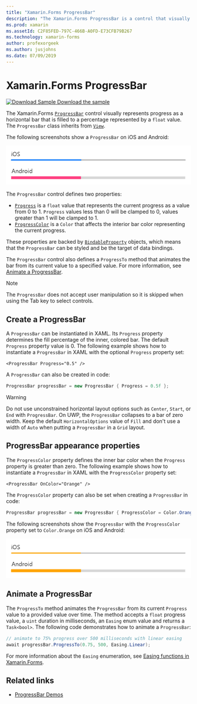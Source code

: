```yaml
---
title: "Xamarin.Forms ProgressBar"
description: "The Xamarin.Forms ProgressBar is a control that visually represents progress as a horizontal bar that is filled based on a float property."
ms.prod: xamarin
ms.assetId: C2F85FED-797C-466B-A0FD-E73CFB79B267
ms.technology: xamarin-forms
author: profexorgeek
ms.author: jusjohns
ms.date: 07/09/2019
---
```


# Xamarin.Forms ProgressBar

[![Download Sample](~/media/shared/download.png) Download the sample](https://docs.microsoft.com/samples/xamarin/xamarin-forms-samples/userinterface-progressbardemos/)

The Xamarin.Forms [`ProgressBar`](xref:Xamarin.Forms.ProgressBar) control visually represents progress as a horizontal bar that is filled to a percentage represented by a `float` value. The `ProgressBar` class inherits from [`View`](xref:Xamarin.Forms.View).

The following screenshots show a `ProgressBar` on iOS and Android:

![Screenshot of ProgressBar on iOS and Android](progressbar-images/progressbars-default.png "ProgressBar on iOS and Android")

The `ProgressBar` control defines two properties:

* [`Progress`](xref:Xamarin.Forms.ProgressBar.Progress) is a `float` value that represents the current progress as a value from 0 to 1. `Progress` values less than 0 will be clamped to 0, values greater than 1 will be clamped to 1.
* [`ProgressColor`](xref:Xamarin.Forms.ProgressBar.ProgressColor) is a `Color` that affects the interior bar color representing the current progress.

These properties are backed by [`BindableProperty`](xref:Xamarin.Forms.BindableProperty) objects, which means that the `ProgressBar` can be styled and be the target of data bindings.

The `ProgressBar` control also defines a `ProgressTo` method that animates the bar from its current value to a specified value. For more information, see [Animate a ProgressBar](#animate-a-progressbar).

> [!NOTE]
> The `ProgressBar` does not accept user manipulation so it is skipped when using the Tab key to select controls.

## Create a ProgressBar

A `ProgressBar` can be instantiated in XAML. Its `Progress` property determines the fill percentage of the inner, colored bar. The default `Progress` property value is 0. The following example shows how to instantiate a `ProgressBar` in XAML with the optional `Progress` property set:

```xaml
<ProgressBar Progress="0.5" />
```

A `ProgressBar` can also be created in code:

```csharp
ProgressBar progressBar = new ProgressBar { Progress = 0.5f };
```

> [!WARNING]
> Do not use unconstrained horizontal layout options such as `Center`, `Start`, or `End` with `ProgressBar`. On UWP, the `ProgressBar` collapses to a bar of zero width. Keep the default `HorizontalOptions` value of `Fill` and don't use a width of `Auto` when putting a `ProgressBar` in a `Grid` layout.

## ProgressBar appearance properties

The `ProgressColor` property defines the inner bar color when the `Progress` property is greater than zero. The following example shows how to instantiate a `ProgressBar` in XAML with the `ProgressColor` property set:

```xaml
<ProgressBar OnColor="Orange" />
```

The `ProgressColor` property can also be set when creating a `ProgressBar` in code:

```csharp
ProgressBar progressBar = new ProgressBar { ProgressColor = Color.Orange };
```

The following screenshots show the `ProgressBar` with the `ProgressColor` property set to `Color.Orange` on iOS and Android:

![Screenshot of styled ProgressBar on iOS and Android](progressbar-images/progressbars-styled.png "Styled ProgressBar on iOS and Android")

## Animate a ProgressBar

The `ProgressTo` method animates the `ProgressBar` from its current `Progress` value to a provided value over time. The method accepts a `float` progress value, a `uint` duration in milliseconds, an `Easing` enum value and returns a `Task<bool>`. The following code demonstrates how to animate a `ProgressBar`:

```csharp
// animate to 75% progress over 500 milliseconds with linear easing
await progressBar.ProgressTo(0.75, 500, Easing.Linear);
```

For more information about the `Easing` enumeration, see [Easing functions in Xamarin.Forms](~/xamarin-forms/user-interface/animation/easing.md).

## Related links

* [ProgressBar Demos](https://docs.microsoft.com/samples/xamarin/xamarin-forms-samples/userinterface-progressbardemos/)
